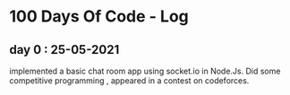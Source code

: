 # 100 Days Of Code - Log



<h2> day 0 : 25-05-2021 </h2>
implemented a basic chat room app using socket.io in Node.Js. 
Did some competitive programming , appeared in a contest on codeforces. 
